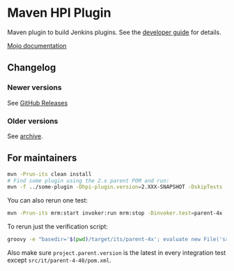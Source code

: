 # Maven HPI Plugin

Maven plugin to build Jenkins plugins.
See the [developer guide](https://jenkins.io/doc/developer/plugin-development/) for details.

[Mojo documentation](https://jenkinsci.github.io/maven-hpi-plugin/)

## Changelog

### Newer versions

See [GitHub Releases](https://github.com/jenkinsci/maven-hpi-plugin/releases)

### Older versions

See [archive](https://github.com/jenkinsci/maven-hpi-plugin/tree/24b27178f4dbdb9eeb395f35fc94774d514c980a#35-2019-03-28).

## For maintainers

```bash
mvn -Prun-its clean install
# Find some plugin using the 2.x parent POM and run:
mvn -f ../some-plugin -Dhpi-plugin.version=2.XXX-SNAPSHOT -DskipTests -DjenkinsHome=/tmp/sanity-check-maven-hpi-plugin clean package hpi:run
```

You can also rerun one test:

```bash
mvn -Prun-its mrm:start invoker:run mrm:stop -Dinvoker.test=parent-4x
```

To rerun just the verification script:

```bash
groovy -e "basedir='$(pwd)/target/its/parent-4x'; evaluate new File('src/it/parent-4x/verify.groovy')"
```

Also make sure `project.parent.version` is the latest in every integration test except `src/it/parent-4-40/pom.xml`.
